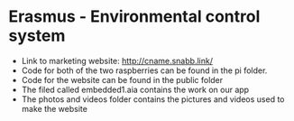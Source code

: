 # Erasmus - Environmental control system
- Link to marketing website: http://cname.snabb.link/
- Code for both of the two raspberries can be found in the pi folder.
- Code for the website can be found in the public folder
- The filed called embedded1.aia contains the work on our app
- The photos and videos folder contains the pictures and videos used to make the website

